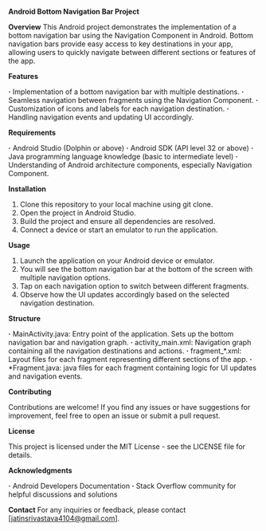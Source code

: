 **Android Bottom Navigation Bar Project**

__Overview__
This Android project demonstrates the implementation of a bottom navigation bar using the Navigation Component in Android. Bottom navigation bars provide easy access to key destinations in your app, allowing users to quickly navigate between different sections or features of the app.

__Features__

**·** Implementation of a bottom navigation bar with multiple destinations.
**·** Seamless navigation between fragments using the Navigation Component.
**·** Customization of icons and labels for each navigation destination.
**·** Handling navigation events and updating UI accordingly.

__Requirements__

**·** Android Studio (Dolphin or above)
**·** Android SDK (API level 32 or above)
**·** Java programming language knowledge (basic to intermediate level)
**·** Understanding of Android architecture components, especially Navigation Component.

__Installation__

1. Clone this repository to your local machine using git clone.
2. Open the project in Android Studio.
3. Build the project and ensure all dependencies are resolved.
4. Connect a device or start an emulator to run the application.

__Usage__

1. Launch the application on your Android device or emulator.
2. You will see the bottom navigation bar at the bottom of the screen with multiple navigation options.
3. Tap on each navigation option to switch between different fragments.
4. Observe how the UI updates accordingly based on the selected navigation destination.

__Structure__

**·** MainActivity.java: Entry point of the application. Sets up the bottom navigation bar and navigation graph.
**·** activity_main.xml: Navigation graph containing all the navigation destinations and actions.
**·** fragment_*.xml: Layout files for each fragment representing different sections of the app.
**·** *Fragment.java: java files for each fragment containing logic for UI updates and navigation events.

__Contributing__

Contributions are welcome! If you find any issues or have suggestions for improvement, feel free to open an issue or submit a pull request.

__License__

This project is licensed under the MIT License - see the LICENSE file for details.

__Acknowledgments__

**·** Android Developers Documentation
**·** Stack Overflow community for helpful discussions and solutions

__Contact__
For any inquiries or feedback, please contact [jatinsrivastava4104@gmail.com].
